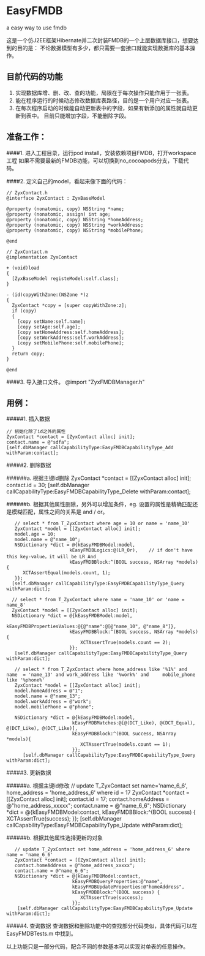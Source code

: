 EasyFMDB
========

a easy way to use fmdb

这是一个仿J2EE框架Hibernate并二次封装FMDB的一个上层数据库接口，想要达到的目的是：
不论数据模型有多少，都只需要一套接口就能实现数据库的基本操作。

目前代码的功能
--------------
   1. 实现数据库增、删、改、查的功能，局限在于每次操作只能作用于一张表。
   2. 能在程序运行的时候动态修改数据库表路径，目的是一个用户对应一张表。
   3. 在每次程序启动的时候能自动更新表中的字段，如果有新添加的属性就自动更新到表中。
      目前只能增加字段，不能删除字段。


准备工作：
---------
####1. 进入工程目录，运行pod install，安装依赖项目FMDB，打开workspace工程
如果不需要最新的FMDB功能，可以切换到no_cocoapods分支，下载代码。

####2. 定义自己的model，看起来像下面的代码：
    
    // ZyxContact.h
    @interface ZyxContact : ZyxBaseModel

    @property (nonatomic, copy) NSString *name;
    @property (nonatomic, assign) int age;
    @property (nonatomic, copy) NSString *homeAddress;
    @property (nonatomic, copy) NSString *workAddress;
    @property (nonatomic, copy) NSString *mobilePhone;

    @end

    // ZyxContact.m
    @implementation ZyxContact

    + (void)load
    {
      [ZyxBaseModel registeModel:self.class];
    }

    - (id)copyWithZone:(NSZone *)z
    {
      ZyxContact *copy = [super copyWithZone:z];
      if (copy)
      {
        [copy setName:self.name];
        [copy setAge:self.age];
        [copy setHomeAddress:self.homeAddress];
        [copy setWorkAddress:self.workAddress];
        [copy setMobilePhone:self.mobilePhone];
      }
      return copy;
    }

    @end

####3. 导入接口文件。
    @import "ZyxFMDBManager.h"

用例：
--------

#####1. 插入数据
      
    // 初始化除了id之外的属性
    ZyxContact *contact = [ZyxContact alloc] init];
    contact.name = @"sdfa";
    [self.dbManager callCapabilityType:EasyFMDBCapabilityType_Add withParam:contact];
    
#####2. 删除数据

######a. 根据主键id删除
       ZyxContact *contact = [[ZyxContact alloc] init];
       contact.id = 30;
       [self.dbManager callCapabilityType:EasyFMDBCapabilityType_Delete withParam:contact];

######b. 根据其他属性删除，另外可以增加条件，eg. 设置的属性是精确匹配还是模糊匹配，属性之间的关系是 and / or。

       // select * from T_ZyxContact where age = 10 or name = 'name_10'
       ZyxContact *model = [[ZyxContact alloc] init];
       model.age = 10;
       model.name = @"name_10";
       NSDictionary *dict = @{kEasyFMDBModel:model,
                           kEasyFMDBLogics:@(LR_Or),    // if don't have this key-value，it will be LR_And
                           kEasyFMDBBlock:^(BOOL success, NSArray *models){
          XCTAssertEqual(models.count, 1);
       }};
      [self.dbManager callCapabilityType:EasyFMDBCapabilityType_Query withParam:dict];

      // select * from T_ZyxContact where name = 'name_10' or 'name = name_8'
      ZyxContact *model = [[ZyxContact alloc] init];
      NSDictionary *dict = @{kEasyFMDBModel:model,
                           kEasyFMDBPropertiesValues:@{@"name":@[@"name_10", @"name_8"]},
                           kEasyFMDBBlock:^(BOOL success, NSArray *models){
                               XCTAssertTrue(models.count == 2);
                           }};
       [self.dbManager callCapabilityType:EasyFMDBCapabilityType_Query withParam:dict];

       // select * from T_ZyxContact where home_address like '%1%' and name  = 'name_13' and work_address like '%work%' and     mobile_phone like '%phone%'
       ZyxContact *model = [[ZyxContact alloc] init];
       model.homeAddress = @"1";
       model.name = @"name_13";
       model.workAddress = @"work";
       model.mobilePhone = @"phone";
    
       NSDictionary *dict = @{kEasyFMDBModel:model,
                            kEasyFMDBMatches:@[@(DCT_Like), @(DCT_Equal), @(DCT_Like), @(DCT_Like)],
                            kEasyFMDBBlock:^(BOOL success, NSArray *models){
                               XCTAssertTrue(models.count == 1);
                            }};
          [self.dbManager callCapabilityType:EasyFMDBCapabilityType_Query withParam:dict];
      
#####3. 更新数据

######a. 根据主键id修改
       // update T_ZyxContact set name='name_6_6', home_address = 'home_address_6' where id = 17
       ZyxContact *contact = [[ZyxContact alloc] init];
       contact.id = 17;
       contact.homeAddress = @"home_address_xxxxx";
       contact.name = @"name_6_6";
       NSDictionary *dict = @{kEasyFMDBModel:contact,
                            kEasyFMDBBlock:^(BOOL success) {
                               XCTAssertTrue(success);
                            }};
       [self.dbManager callCapabilityType:EasyFMDBCapabilityType_Update withParam:dict];
    
######b. 根据其他属性选择更新的对象

       // update T_ZyxContact set home_address = 'home_address_6' where name = 'name_6_6'
       ZyxContact *contact = [[ZyxContact alloc] init];
       contact.homeAddress = @"home_address_xxxxx";
       contact.name = @"name_6_6";
       NSDictionary *dict = @{kEasyFMDBModel:contact,
                            kEasyFMDBQueryProperties:@"name",
                            kEasyFMDBUpdateProperties:@"homeAddress",
                            kEasyFMDBBlock:^(BOOL success) {
                               XCTAssertTrue(success);
                            }};
        [self.dbManager callCapabilityType:EasyFMDBCapabilityType_Update withParam:dict];

#####4. 查询数据
   查询数据和删除功能中的查找部分代码类似，具体代码可以在 EasyFMDBTests.m 中找到。

以上功能只是一部分代码，配合不同的参数基本可以实现对单表的任意操作。
